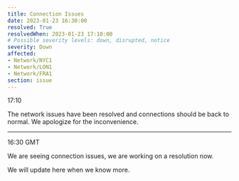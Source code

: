 ```yaml
---
title: Connection Issues
date: 2023-01-23 16:30:00
resolved: True
resolvedWhen: 2023-01-23 17:10:00
# Possible severity levels: down, disrupted, notice
severity: Down
affected: 
- Network/NYC1
- Network/LON1
- Network/FRA1
section: issue
---
```


17:10

The network issues have been resolved and connections should be back to normal. We apologize for the inconvenience.

---

16:30 GMT

We are seeing connection issues, we are working on a resolution now.

We will update here when we know more.
